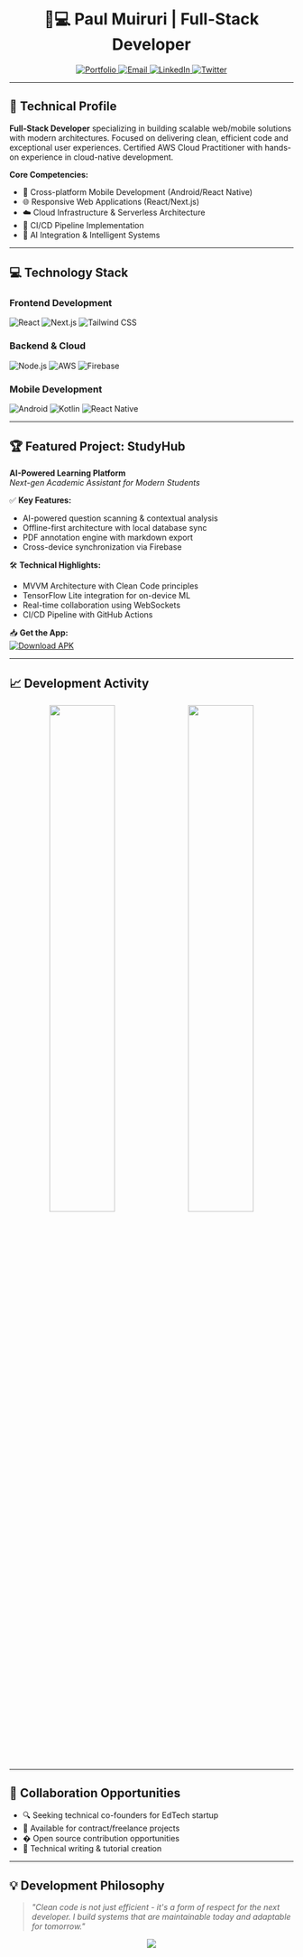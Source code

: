 
<h1 align="center">👨💻 Paul Muiruri | Full-Stack Developer</h1>
<p align="center">
  <a href="https://studyhubke.vercel.app/" target="_blank">
    <img src="https://img.shields.io/badge/Portfolio-%23000000.svg?style=for-the-badge&logo=firefox&logoColor=#FF7139" alt="Portfolio">
  </a>
  <a href="mailto:muiruripaul3492@gmail.com">
    <img src="https://img.shields.io/badge/Email-D14836?style=for-the-badge&logo=gmail&logoColor=white" alt="Email">
  </a>
  <a href="https://www.linkedin.com/in/paul-muiruri-34b734338/">
    <img src="https://img.shields.io/badge/LinkedIn-0077B5?style=for-the-badge&logo=linkedin&logoColor=white" alt="LinkedIn">
  </a>
  <a href="https://x.com/Plumace1">
    <img src="https://img.shields.io/badge/X-%23000000.svg?style=for-the-badge&logo=x&logoColor=white" alt="Twitter">
  </a>
</p>

---

## 🚀 Technical Profile

**Full-Stack Developer** specializing in building scalable web/mobile solutions with modern architectures. Focused on delivering clean, efficient code and exceptional user experiences. Certified AWS Cloud Practitioner with hands-on experience in cloud-native development.

**Core Competencies:**
- 📱 Cross-platform Mobile Development (Android/React Native)
- 🌐 Responsive Web Applications (React/Next.js)
- ☁️ Cloud Infrastructure & Serverless Architecture
- 🔄 CI/CD Pipeline Implementation
- 🧠 AI Integration & Intelligent Systems

---

## 💻 Technology Stack

### **Frontend Development**
![React](https://img.shields.io/badge/React-20232A?style=flat&logo=react&logoColor=61DAFB)
![Next.js](https://img.shields.io/badge/Next.js-000000?style=flat&logo=nextdotjs&logoColor=white)
![Tailwind CSS](https://img.shields.io/badge/Tailwind_CSS-38B2AC?style=flat&logo=tailwind-css&logoColor=white)

### **Backend & Cloud**
![Node.js](https://img.shields.io/badge/Node.js-339933?style=flat&logo=nodedotjs&logoColor=white)
![AWS](https://img.shields.io/badge/AWS-%23FF9900.svg?style=flat&logo=amazon-aws&logoColor=white)
![Firebase](https://img.shields.io/badge/Firebase-039BE5?style=flat&logo=Firebase&logoColor=white)

### **Mobile Development**
![Android](https://img.shields.io/badge/Android-3DDC84?style=flat&logo=android&logoColor=white)
![Kotlin](https://img.shields.io/badge/Kotlin-0095D5?style=flat&logo=kotlin&logoColor=white)
![React Native](https://img.shields.io/badge/React_Native-20232A?style=flat&logo=react&logoColor=61DAFB)

---

## 🏆 Featured Project: StudyHub

**AI-Powered Learning Platform**  
*Next-gen Academic Assistant for Modern Students*

✅ **Key Features:**
- AI-powered question scanning & contextual analysis
- Offline-first architecture with local database sync
- PDF annotation engine with markdown export
- Cross-device synchronization via Firebase

🛠️ **Technical Highlights:**
- MVVM Architecture with Clean Code principles
- TensorFlow Lite integration for on-device ML
- Real-time collaboration using WebSockets
- CI/CD Pipeline with GitHub Actions

📥 **Get the App:**  
[![Download APK](https://img.shields.io/badge/Download_APK-000000?style=for-the-badge&logo=android&logoColor=white)](https://studyhubke.vercel.app/)

---

## 📈 Development Activity

<p align="center">
  <img width="48%" src="https://github-readme-stats.vercel.app/api?username=pauloh349&show_icons=true&theme=dark&hide_border=true" />
  <img width="48%" src="https://github-readme-streak-stats.herokuapp.com/?user=pauloh349&theme=dark&hide_border=true" />
</p>

---

## 🤝 Collaboration Opportunities

- 🔍 Seeking technical co-founders for EdTech startup
- 💼 Available for contract/freelance projects
- � Open source contribution opportunities
- 📣 Technical writing & tutorial creation

---

## 💡 Development Philosophy

> *"Clean code is not just efficient - it's a form of respect for the next developer. I build systems that are maintainable today and adaptable for tomorrow."*



<p align="center">
  <img src="https://capsule-render.vercel.app/api?type=waving&color=gradient&height=100&section=footer"/>
</p>
